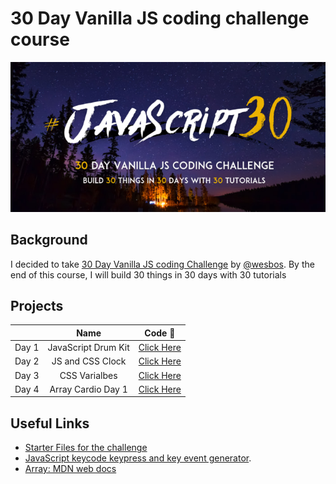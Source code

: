 # 30 Day Vanilla JS coding challenge course

![js3-social-share](images/JS3-social-share.jpeg)

## Background

I decided to take [30 Day Vanilla JS coding Challenge](https://javascript30.com/) by [@wesbos](https://github.com/wesbos). By the end of this course, I will build 30 things in 30 days with 30 tutorials

## Projects

|       |        Name         |                  Code :rocket:                   |
| :---: | :-----------------: | :----------------------------------------------: |
| Day 1 | JavaScript Drum Kit | [Click Here](/01%20-%20JavaScript%20Drum%20Kit)  |
| Day 2 |  JS and CSS Clock   |  [Click Here](/02%20-%20JS%20and%20CSS%20Clock)  |
| Day 3 |    CSS Varialbes    |     [Click Here](/03%20-%20CSS%20Variables)      |
| Day 4 | Array Cardio Day 1  | [Click Here](/04%20-%20Array%20Cardio%20Day%201) |

## Useful Links

- [Starter Files for the challenge](https://github.com/wesbos/JavaScript30)
- [JavaScript keycode keypress and key event generator](https://jskeycode.info/).
- [Array: MDN web docs](https://developer.mozilla.org/en-US/docs/Web/JavaScript/Reference/Global_Objects/Array)
